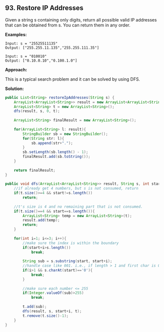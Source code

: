 ## 93. Restore IP Addresses

Given a string s containing only digits, return all possible valid IP addresses that can be obtained from s. You can return them in any order.

**Examples:** 

```
Input: s = "25525511135"
Output: ["255.255.11.135","255.255.111.35"]
```

```
Input: s = "010010"
Output: ["0.10.0.10","0.100.1.0"]
```

**Approach:**

This is a typical search problem and it can be solved by using DFS.

**Solution:**

```java
public List<String> restoreIpAddresses(String s) {
    ArrayList<ArrayList<String>> result = new ArrayList<ArrayList<String>>();
    ArrayList<String> t = new ArrayList<String>();
    dfs(result, s, 0, t);
 
    ArrayList<String> finalResult = new ArrayList<String>();
 
    for(ArrayList<String> l: result){
        StringBuilder sb = new StringBuilder();
        for(String str: l){
            sb.append(str+".");
        }
        sb.setLength(sb.length() - 1);
        finalResult.add(sb.toString());
    }
 
    return finalResult;
}
 
public void dfs(ArrayList<ArrayList<String>> result, String s, int start, ArrayList<String> t){
    //if already get 4 numbers, but s is not consumed, return
    if(t.size()>=4 && start!=s.length()) 
        return;
 
    //t's size is 4 and no remaining part that is not consumed.
    if(t.size()==4 && start==s.length()){
        ArrayList<String> temp = new ArrayList<String>(t);
        result.add(temp);
        return;
    }
 
    for(int i=1; i<=3; i++){
        //make sure the index is within the boundary
        if(start+i>s.length()) 
            break;
 
        String sub = s.substring(start, start+i);
        //handle case like 001. i.e., if length > 1 and first char is 0, ignore the case.
        if(i>1 && s.charAt(start)=='0'){
            break;    
        }
 
        //make sure each number <= 255
        if(Integer.valueOf(sub)>255)
            break;
 
        t.add(sub);
        dfs(result, s, start+i, t);
        t.remove(t.size()-1);
    }
}
```